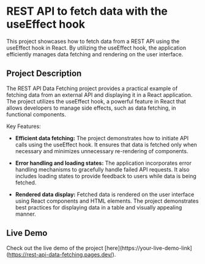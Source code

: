 # REST API to fetch data with the useEffect hook

This project showcases how to fetch data from a REST API using the useEffect hook in React. By utilizing the useEffect hook, the application efficiently manages data fetching and rendering on the user interface.

## Project Description

The REST API Data Fetching project provides a practical example of fetching data from an external API and displaying it in a React application. The project utilizes the useEffect hook, a powerful feature in React that allows developers to manage side effects, such as data fetching, in functional components.

Key Features:

- **Efficient data fetching:** The project demonstrates how to initiate API calls using the useEffect hook. It ensures that data is fetched only when necessary and minimizes unnecessary re-rendering of components.

- **Error handling and loading states:** The application incorporates error handling mechanisms to gracefully handle failed API requests. It also includes loading states to provide feedback to users while data is being fetched.

- **Rendered data display:** Fetched data is rendered on the user interface using React components and HTML elements. The project demonstrates best practices for displaying data in a table and visually appealing manner.

## Live Demo

Check out the live demo of the project [here](https://your-live-demo-link](https://rest-api-data-fetching.pages.dev/).



